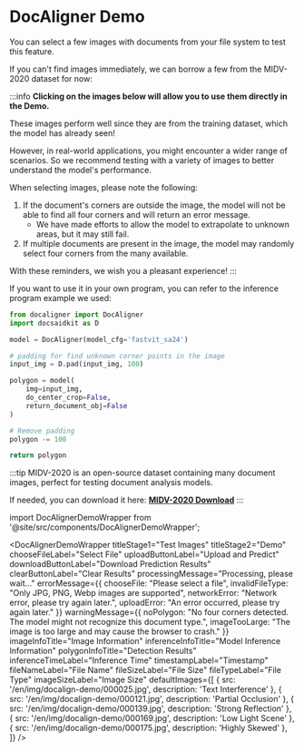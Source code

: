 # DocAligner Demo

You can select a few images with documents from your file system to test this feature.

If you can't find images immediately, we can borrow a few from the MIDV-2020 dataset for now:

:::info
**Clicking on the images below will allow you to use them directly in the Demo.**

These images perform well since they are from the training dataset, which the model has already seen!

However, in real-world applications, you might encounter a wider range of scenarios. So we recommend testing with a variety of images to better understand the model's performance.

When selecting images, please note the following:

1. If the document's corners are outside the image, the model will not be able to find all four corners and will return an error message.
   - We have made efforts to allow the model to extrapolate to unknown areas, but it may still fail.
2. If multiple documents are present in the image, the model may randomly select four corners from the many available.

With these reminders, we wish you a pleasant experience!
:::

If you want to use it in your own program, you can refer to the inference program example we used:

```python title='python demo code'
from docaligner import DocAligner
import docsaidkit as D

model = DocAligner(model_cfg='fastvit_sa24')

# padding for find unknown corner points in the image
input_img = D.pad(input_img, 100)

polygon = model(
    img=input_img,
    do_center_crop=False,
    return_document_obj=False
)

# Remove padding
polygon -= 100

return polygon
```

:::tip
MIDV-2020 is an open-source dataset containing many document images, perfect for testing document analysis models.

If needed, you can download it here: [**MIDV-2020 Download**](http://l3i-share.univ-lr.fr/MIDV2020/midv2020.html)
:::

import DocAlignerDemoWrapper from '@site/src/components/DocAlignerDemoWrapper';

<DocAlignerDemoWrapper
titleStage1="Test Images"
titleStage2="Demo"
chooseFileLabel="Select File"
uploadButtonLabel="Upload and Predict"
downloadButtonLabel="Download Prediction Results"
clearButtonLabel="Clear Results"
processingMessage="Processing, please wait..."
errorMessage={{
    chooseFile: "Please select a file",
    invalidFileType: "Only JPG, PNG, Webp images are supported",
    networkError: "Network error, please try again later.",
    uploadError: "An error occurred, please try again later."
  }}
warningMessage={{
    noPolygon: "No four corners detected. The model might not recognize this document type.",
    imageTooLarge: "The image is too large and may cause the browser to crash."
  }}
imageInfoTitle="Image Information"
inferenceInfoTitle="Model Inference Information"
polygonInfoTitle="Detection Results"
inferenceTimeLabel="Inference Time"
timestampLabel="Timestamp"
fileNameLabel="File Name"
fileSizeLabel="File Size"
fileTypeLabel="File Type"
imageSizeLabel="Image Size"
defaultImages={[
{ src: '/en/img/docalign-demo/000025.jpg', description: 'Text Interference' },
{ src: '/en/img/docalign-demo/000121.jpg', description: 'Partial Occlusion' },
{ src: '/en/img/docalign-demo/000139.jpg', description: 'Strong Reflection' },
{ src: '/en/img/docalign-demo/000169.jpg', description: 'Low Light Scene' },
{ src: '/en/img/docalign-demo/000175.jpg', description: 'Highly Skewed' },
]}
/>

```

```
